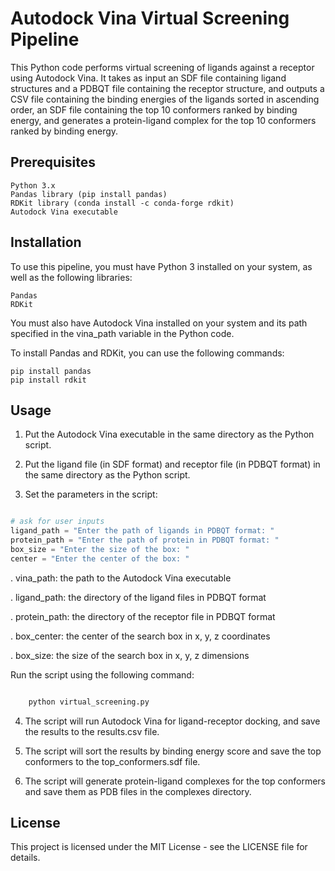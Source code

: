 # Autodock Vina Virtual Screening Pipeline

This Python code performs virtual screening of ligands against a receptor using Autodock Vina. It takes as input an SDF file containing ligand structures and a PDBQT file containing the receptor structure, and outputs a CSV file containing the binding energies of the ligands sorted in ascending order, an SDF file containing the top 10 conformers ranked by binding energy, and generates a protein-ligand complex for the top 10 conformers ranked by binding energy.


## Prerequisites

    Python 3.x
    Pandas library (pip install pandas)
    RDKit library (conda install -c conda-forge rdkit)
    Autodock Vina executable


## Installation

To use this pipeline, you must have Python 3 installed on your system, as well as the following libraries:

    Pandas
    RDKit

You must also have Autodock Vina installed on your system and its path specified in the vina_path variable in the Python code.

To install Pandas and RDKit, you can use the following commands:

    pip install pandas
    pip install rdkit


## Usage

1.  Put the Autodock Vina executable in the same directory as the Python script.

2.  Put the ligand file (in SDF format) and receptor file (in PDBQT format) in the same directory as the Python script.

3.  Set the parameters in the script:


```python

# ask for user inputs
ligand_path = "Enter the path of ligands in PDBQT format: "
protein_path = "Enter the path of protein in PDBQT format: "
box_size = "Enter the size of the box: "
center = "Enter the center of the box: "

```


.   vina_path: the path to the Autodock Vina executable

.   ligand_path: the directory of the ligand files in PDBQT format

.   protein_path: the directory of the receptor file in PDBQT format

.   box_center: the center of the search box in x, y, z coordinates

.   box_size: the size of the search box in x, y, z dimensions



Run the script using the following command:

```bash

    python virtual_screening.py

```
4.  The script will run Autodock Vina for ligand-receptor docking, and save the results to the results.csv file.

5.  The script will sort the results by binding energy score and save the top conformers to the top_conformers.sdf file.

 6.  The script will generate protein-ligand complexes for the top conformers and save them as PDB files in the complexes directory.


## License

This project is licensed under the MIT License - see the LICENSE file for details.
